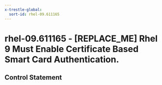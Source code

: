 ```yaml
---
x-trestle-global:
  sort-id: rhel-09.611165
---
```


# rhel-09.611165 - \[REPLACE_ME\] Rhel 9 Must Enable Certificate Based Smart Card Authentication.

## Control Statement
